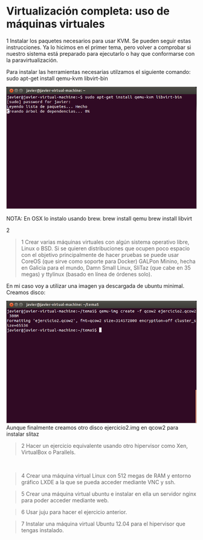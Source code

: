 Virtualización completa: uso de máquinas virtuales
==================================================

1 Instalar los paquetes necesarios para usar KVM. Se pueden seguir estas instrucciones. Ya lo hicimos en el primer tema, pero volver a comprobar si nuestro sistema está preparado para ejecutarlo o hay que conformarse con la paravirtualización.

Para instalar las herramientas necesarias utilzamos el siguiente comando:
	sudo apt-get install qemu-kvm libvirt-bin

![](https://github.com/javiercollado/IV-JCL/blob/master/Tema%205%20Ejericicios/ImagenesT5/Instalando%20kvm.png?raw=true) 

NOTA: En OSX lo instalo usando brew.
	brew install qemu
	brew install libvirt

2 
>1 Crear varias máquinas virtuales con algún sistema operativo libre, Linux o BSD. Si se quieren distribuciones que ocupen poco espacio con el objetivo principalmente de hacer pruebas se puede usar CoreOS (que sirve como soporte para Docker) GALPon Minino, hecha en Galicia para el mundo, Damn Small Linux, SliTaz (que cabe en 35 megas) y ttylinux (basado en línea de órdenes solo).

En mi caso voy a utilizar una imagen ya descargada de ubuntu minimal.  
Creamos disco: 

![](https://github.com/javiercollado/IV-JCL/blob/master/Tema%205%20Ejericicios/ImagenesT5/Ej2%20Creacion%20disco.png?raw=true)
Aunque finalmente creamos otro disco ejercicio2.img en qcow2 para instalar slitaz

>2 Hacer un ejercicio equivalente usando otro hipervisor como Xen, VirtualBox o Parallels.

![]()

>4 Crear una máquina virtual Linux con 512 megas de RAM y entorno gráfico LXDE a la que se pueda acceder mediante VNC y ssh.

>5 Crear una máquina virtual ubuntu e instalar en ella un servidor nginx para poder acceder mediante web.

>6 Usar juju para hacer el ejercicio anterior.

>7 Instalar una máquina virtual Ubuntu 12.04 para el hipervisor que tengas instalado.
